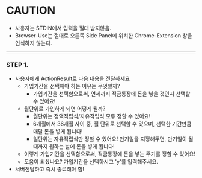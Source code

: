 # CAUTION
- 사용자는 STDIN에서 입력을 절대 받지않음.
- Browser-Use는 절대로 오른쪽 Side Panel에 위치한 Chrome-Extension 창을 인식하지 않는다.
---

### STEP 1.
- 사용자에게 ActionResult로 다음 내용을 전달하세요
  - 가입기간을 선택해야 하는 이유는 무엇일까?
    - 가입기간을 선택함으로써, 언제까지 적금통장에 돈을 넣을 것인지 선택할 수 있어요!
  - 월단위로 가입하게 되면 어떻게 될까?
    - 월단위는 정액적립식/자유적립식 모두 정할 수 있어요!
    - 6개월에서 36개월 사이 중, 월 단위로 선택할 수 있으며, 선택한 기간만큼 매달 돈을 넣게 됩니다!
    - 일단위는 자유적립식만 정할 수 있어요!
    만기일을 지정해두면, 만기일이 될 때까지 원하는 날에 돈을 넣게 됩니다!
  - 이렇게 가입기간을 선택함으로써, 적금통장에 돈을 넣는 주기를 정할 수 있어요!
  - 도움이 되셨나요? 가입기간을 선택하시고 'y'를 입력해주세요.
- 서버전달하고 즉시 종료해야 함!
